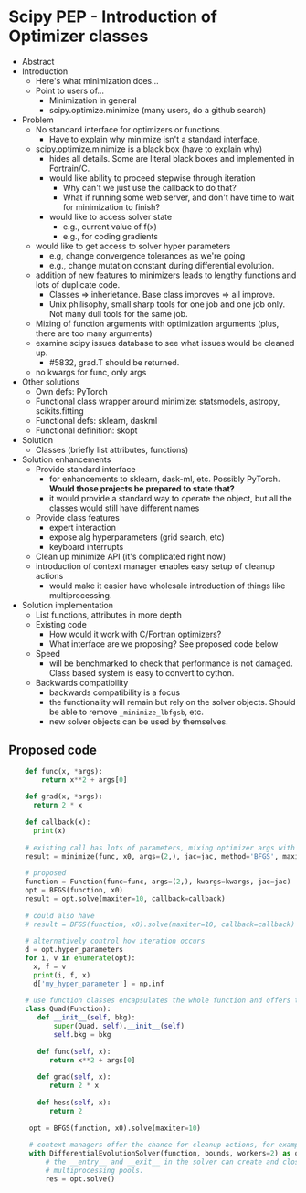 Scipy PEP - Introduction of Optimizer classes
=============================================

* Abstract
* Introduction
    * Here's what minimization does...
    * Point to users of...
        * Minimization in general
        * scipy.optimize.minimize (many users, do a github search)
* Problem
    * No standard interface for optimizers or functions.
        * Have to explain why minimize isn't a standard interface.
    * scipy.optimize.minimize is a black box (have to explain why)
        * hides all details. Some are literal black boxes and implemented in Fortrain/C.
        * would like ability to proceed stepwise through iteration
            * Why can't we just use the callback to do that?
            * What if running some web server, and don't have time to wait for minimization to finish?
        * would like to access solver state
            * e.g., current value of f(x)
            * e.g., for coding gradients
    * would like to get access to solver hyper parameters
        * e.g, change convergence tolerances as we're going
        * e.g., change mutation constant during differential evolution.
    * addition of new features to minimizers leads to lengthy functions and lots of duplicate code.
        * Classes => inherietance. Base class improves => all improve.
        * Unix philisophy, small sharp tools for one job and one job only. Not many dull tools for the same job.
    * Mixing of function arguments with optimization arguments (plus, there are too many arguments)
    * examine scipy issues database to see what issues would be cleaned up.
        * #5832, grad.T should be returned.
    * no kwargs for func, only args
* Other solutions
    * Own defs: PyTorch
    * Functional class wrapper around minimize: statsmodels, astropy, scikits.fitting
    * Functional defs: sklearn, daskml
    * Functional definition: skopt
* Solution
    * Classes (briefly list attributes, functions)
* Solution enhancements
    * Provide standard interface
        * for enhancements to sklearn, dask-ml, etc. Possibly PyTorch. **Would those projects be prepared to state that?**
        * it would provide a standard way to operate the object, but all the classes would still have different names
    * Provide class features
        * expert interaction
        * expose alg hyperparameters (grid search, etc)
        * keyboard interrupts
   * Clean up minimize API (it's complicated right now)
   * introduction of context manager enables easy setup of cleanup actions
       * would make it easier have wholesale introduction of things like multiprocessing.
* Solution implementation
    * List functions, attributes in more depth
    * Existing code
        * How would it work with C/Fortran optimizers?
        * What interface are we proposing? See proposed code below
    * Speed
      * will be benchmarked to check that performance is not damaged. Class based system is easy to convert to cython.
    * Backwards compatibility
      * backwards compatibility is a focus
      * the functionality will remain but rely on the solver objects. Should be able to remove `_minimize_lbfgsb`, etc.
      * new solver objects can be used by themselves.


## Proposed code
``` python
    def func(x, *args):
        return x**2 + args[0]
        
    def grad(x, *args):
      return 2 * x
    
    def callback(x):
      print(x)
    
    # existing call has lots of parameters, mixing optimizer args with func args
    result = minimize(func, x0, args=(2,), jac=jac, method='BFGS', maxiter=10, callback=callback)
    
    # proposed
    function = Function(func=func, args=(2,), kwargs=kwargs, jac=jac)
    opt = BFGS(function, x0)
    result = opt.solve(maxiter=10, callback=callback)
 
    # could also have
    # result = BFGS(function, x0).solve(maxiter=10, callback=callback)
    
    # alternatively control how iteration occurs
    d = opt.hyper_parameters
    for i, v in enumerate(opt):
      x, f = v
      print(i, f, x)
      d['my_hyper_parameter'] = np.inf
 
    # use function classes encapsulates the whole function and offers the potential for more sophisticated calculation.
    class Quad(Function):
       def __init__(self, bkg):
           super(Quad, self).__init__(self)
           self.bkg = bkg
       
       def func(self, x):
          return x**2 + args[0]
​
       def grad(self, x):
          return 2 * x
​
       def hess(self, x):
          return 2
         
     opt = BFGS(function, x0).solve(maxiter=10)
     
     # context managers offer the chance for cleanup actions, for example multiprocessing.
     with DifferentialEvolutionSolver(function, bounds, workers=2) as opt:
         # the __entry__ and __exit__ in the solver can create and close
         # multiprocessing pools.
         res = opt.solve()
   ```

